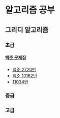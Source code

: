 # 알고리즘 공부

## 그리디 알고리즘

### 초급

#### [백준 문제집](https://www.acmicpc.net/workbook/view/7767)

- [백준 2720번](https://www.acmicpc.net/problem/2720)
- [백준 10162번](https://www.acmicpc.net/problem/10162)
- [11034번](https://www.acmicpc.net/problem/11034)

### 중급

### 고급
